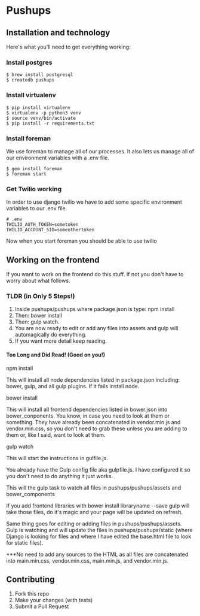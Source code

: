 # Pushups

## Installation and technology

Here's what you'll need to get everything working:

### Install postgres

    $ brew install postgresql
    $ createdb pushups

### Install virtualenv

    $ pip install virtualenv
    $ virtualenv -p python3 venv
    $ source venv/bin/activate
    $ pip install -r requirements.txt

### Install foreman

We use foreman to manage all of our processes.  It also lets us manage all of
our environment variables with a .env file.

    $ gem install foreman
    $ foreman start

### Get Twilio working

In order to use django twilio we have to add some specific environment variables
to our .env file.

    # .env
    TWILIO_AUTH_TOKEN=sometoken
    TWILIO_ACCOUNT_SID=someothertoken

Now when you start foreman you should be able to use twilio

## Working on the frontend

If you want to work on the frontend do this stuff. If not you don't have to worry about what follows.

### TLDR (in Only 5 Steps!)

1. Inside pushups/pushups where package.json is type: npm install
2. Then: bower install
3. Then: gulp watch.
4. You are now ready to edit or add any files into assets and gulp will automagically do everything. 
5. If you want more detail keep reading.


#### Too Long and Did Read! (Good on you!)

npm install

This will install all node dependencies listed in package.json including: bower, gulp, and all gulp plugins. If it fails install node.

bower install

This will install all frontend dependencies listed in bower.json into bower_conponents. You know, in case you need to look at them or something. They have already been concatenated in vendor.min.js and vendor.min.css, so you don't need to grab these unless you are adding to them or, like I said, want to look at them.

gulp watch

This will start the instructions in gulfile.js. 

You already have the Gulp config file aka gulpfile.js. I have configured it so you don't need to do anything it just works.

This will the gulp task to watch all files in pushups/pushups/assets and bower_components

If you add frontend libraries with bower install libraryname --save gulp will take those files, do it's magic and your page will be updated on refresh. 

Same thing goes for editing or adding files in pushups/pushups/assets. Gulp is watching and will update the files in pushups/pushups/static (where Django is looking for files and where I have edited the base.html file to look for static files). 

***No need to add any sources to the HTML as all files are concatenated into main.min.css, vendor.min.css, main.min.js, and vendor.min.js.

## Contributing

1. Fork this repo
2. Make your changes (with tests)
3. Submit a Pull Request




